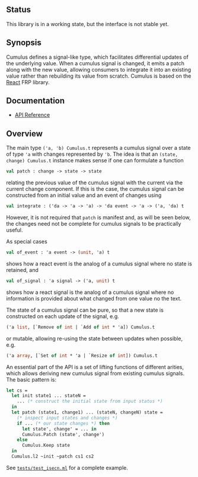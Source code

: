 ## Status

This library is in a working state, but the interface is not stable yet.

## Synopsis

Cumulus defines a signal-like type, which facilitates differential updates
of the underlying value. When a cumulus signal is changed, it emits a patch
along with the new value, allowing consumers to integrate it into an
existing value rather than rebuilding its value from scratch. Cumulus is
based on the [React](http://erratique.ch/software/react) FRP library.

## Documentation

- [API Reference](https://paurkedal.github.io/ocaml-cumulus/cumulus/Cumulus/index.html)

## Overview

The main type `('a, 'b) Cumulus.t` represents a cumulus signal over a state
of type `'a` with changes represented by `'b`. The idea is that an `(state,
change) Cumulus.t` instance makes sense if one can formulate a function
```ocaml
val patch : change -> state -> state
```
relating the previous value of the cumulus signal with the current via the
current change component. If this is the case, the cumulus signal can be
constructed from an initial value and an event of changes using
```ocaml
val integrate : ('da -> 'a -> 'a) -> 'da event -> 'a -> ('a, 'da) t
```
However, it is not required that `patch` is manifest and, as will be seen
below, the changes need not be complete for cumulus signals to be
practically useful.

As special cases
```ocaml
val of_event : 'a event -> (unit, 'a) t
```
shows how a react event is the analog of a cumulus signal where no state is
retained, and
```ocaml
val of_signal : 'a signal -> ('a, unit) t
```
shows how a react signal is the analog of a cumulus signal where no
information is provided about what changed from one value no the text.

The state of a cumulus signal can be pure, so that a new state is
constructed on each update of the signal, e.g.
```ocaml
('a list, [`Remove of int | `Add of int * 'a]) Cumulus.t
```
or mutable, allowing re-using the state between updates when possible, e.g.
```ocaml
('a array, [`Set of int * 'a | `Resize of int]) Cumulus.t
```

An essential part of the API is a set of lifting functions of different
arities, which allows deriving new cumulus signal from existing cumulus
signals. The basic pattern is:
```ocaml
let cs =
  let init state1 ... stateN =
    ... (* construct the initial state from input status *)
  in
  let patch (state1, change1) ... (stateN, changeN) state =
    (* inspect input states and changes *)
    if ... (* our state changes *) then
      let state', change' = ... in
      Cumulus.Patch (state', change')
    else
      Cumulus.Keep state
  in
  Cumulus.l2 ~init ~patch cs1 cs2
```
See [`tests/test_isecn.ml`](tests/test_isecn.ml) for a complete example.
